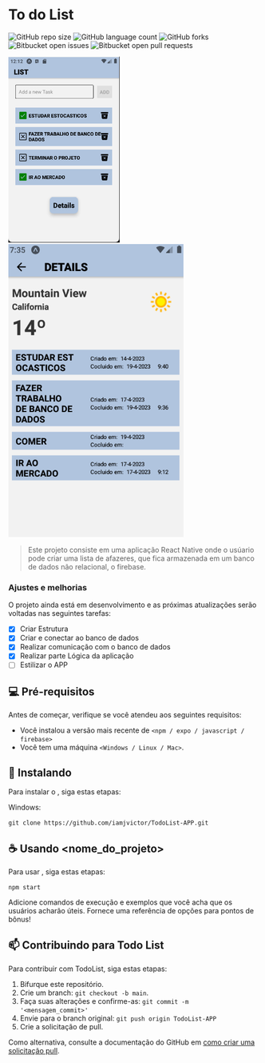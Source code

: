 # To do List

>

![GitHub repo size](https://img.shields.io/github/repo-size/iamjvictor/TodoList-APP?style=for-the-badge)
![GitHub language count](https://img.shields.io/github/languages/count/iamjvictor/TodoList-APP?style=for-the-badge)
![GitHub forks](https://img.shields.io/github/forks/iamjvictor/TodoList-APP?style=for-the-badge)
![Bitbucket open issues](https://img.shields.io/bitbucket/issues/iamjvictor/TodoList-APP?style=for-the-badge)
![Bitbucket open pull requests](https://img.shields.io/bitbucket/pr-raw/iamjvictor/TodoList-APPe?style=for-the-badge)
<div>
  <img src="TelaInicial.png" alt="Tela inicial">
<img src="DetailsScreen.png" alt="Tela inicial">
</div>


> Este projeto consiste em uma aplicação React Native onde o usúario pode criar uma lista de afazeres, que fica armazenada em um banco de dados não relacional, o firebase.

### Ajustes e melhorias

O projeto ainda está em desenvolvimento e as próximas atualizações serão voltadas nas seguintes tarefas:

- [x] Criar Estrutura
- [x] Criar e conectar ao banco de dados
- [x] Realizar comunicação com o banco de dados
- [x] Realizar parte Lógica da aplicação
- [ ] Estilizar o APP

## 💻 Pré-requisitos

Antes de começar, verifique se você atendeu aos seguintes requisitos:

* Você instalou a versão mais recente de `<npm / expo / javascript / firebase>`
* Você tem uma máquina `<Windows / Linux / Mac>`. 


## 🚀 Instalando <TodoList>

Para instalar o <TodoList>, siga estas etapas:


Windows:
```
git clone https://github.com/iamjvictor/TodoList-APP.git
```

## ☕ Usando <nome_do_projeto>

Para usar <TodoList>, siga estas etapas:

```
npm start
```

Adicione comandos de execução e exemplos que você acha que os usuários acharão úteis. Fornece uma referência de opções para pontos de bônus!

## 📫 Contribuindo para Todo List

Para contribuir com TodoList, siga estas etapas:

1. Bifurque este repositório.
2. Crie um branch: `git checkout -b main`.
3. Faça suas alterações e confirme-as: `git commit -m '<mensagem_commit>'`
4. Envie para o branch original: `git push origin TodoList-APP `
5. Crie a solicitação de pull.

Como alternativa, consulte a documentação do GitHub em [como criar uma solicitação pull](https://help.github.com/en/github/collaborating-with-issues-and-pull-requests/creating-a-pull-request).


